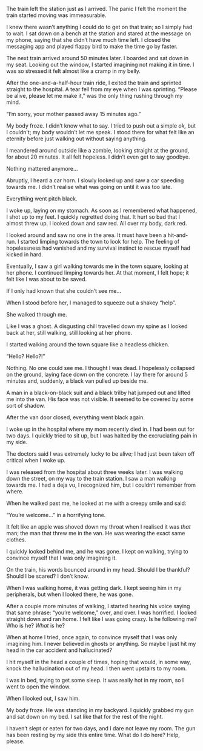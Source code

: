  The train left the station just as I arrived. The panic I felt the moment the train started moving was immeasurable. 

I knew there wasn’t anything I could do to get on that train; so I simply had to wait. I sat down on a bench at the station and stared at the message on my phone, saying that she didn’t have much time left. I closed the messaging app and played flappy bird to make the time go by faster.

The next train arrived around 50 minutes later. I boarded and sat down in my seat. Looking out the window, I started imagining not making it in time. I was so stressed it felt almost like a cramp in my belly.

After the one-and-a-half-hour train ride, I exited the train and sprinted straight to the hospital. A tear fell from my eye when I was sprinting. “Please be alive, please let me make it,” was the only thing rushing through my mind.

“I’m sorry, your mother passed away 15 minutes ago.”

My body froze. I didn’t know what to say. I tried to push out a simple *ok,* but I couldn't; my body wouldn’t let me speak. I stood there for what felt like an eternity before just walking out without saying anything.

I meandered around outside like a zombie, looking straight at the ground, for about 20 minutes. It all felt hopeless. I didn’t even get to say goodbye.

Nothing mattered anymore…

Abruptly, I heard a car horn. I slowly looked up and saw a car speeding towards me. I didn’t realise what was going on until it was too late. 

Everything went pitch black.

I woke up, laying on my stomach. As soon as I remembered what happened, I shot up to my feet. I quickly regretted doing that. It hurt so bad that I almost threw up. I looked down and saw red. All over my body, dark red.

I looked around and saw no one in the area. It must have been a hit-and-run. I started limping towards the town to look for help. The feeling of hopelessness had vanished and my survival instinct to rescue myself had kicked in hard.

Eventually, I saw a girl walking towards me in the town square, looking at her phone. I continued limping towards her. At that moment, I felt hope; it felt like I was about to be saved. 

If I only had known that she couldn’t see me… 

When I stood before her, I managed to squeeze out a shakey “help”. 

She walked through me. 

Like I was a ghost. A disgusting chill travelled down my spine as I looked back at her, still walking, still looking at her phone.

I started walking around the town square like a headless chicken.

“Hello? Hello?!”

Nothing. No one could see me. I thought I was dead. I hopelessly collapsed on the ground, laying face down on the concrete. I lay there for around 5 minutes and, suddenly, a black van pulled up beside me. 

A man in a black-on-black suit and a black trilby hat jumped out and lifted me into the van. His face was not visible. It seemed to be covered by some sort of shadow.

After the van door closed, everything went black again.

I woke up in the hospital where my mom recently died in. I had been out for two days. I quickly tried to sit up, but I was halted by the excruciating pain in my side. 

The doctors said I was extremely lucky to be alive; I had just been taken off critical when I woke up.

I was released from the hospital about three weeks later. I was walking down the street, on my way to the train station. I saw a man walking towards me. I had a deja vu, I recognized him, but I couldn’t remember from where. 

When he walked past me, he looked at me with a creepy smile and said:

“You’re welcome…” in a horrifying tone.

It felt like an apple was shoved down my throat when I realised it was *that* man; the man that threw me in the van. He was wearing the exact same clothes. 

I quickly looked behind me, and he was gone. I kept on walking, trying to convince myself that I was only imagining it.

On the train, his words bounced around in my head. Should I be thankful? Should I be scared? I don’t know.

When I was walking home, it was getting dark. I kept seeing him in my peripherals, but when I looked there, he was gone. 

After a couple more minutes of walking, I started hearing his voice saying that same phrase: “you’re welcome,” over, and over. I was horrified. I looked straight down and ran home. I felt like I was going crazy. Is he following me? Who is he? *What* is he?

When at home I tried, once again, to convince myself that I was only imagining him. I never believed in ghosts or anything. So maybe I just hit my head in the car accident and hallucinated?

I hit myself in the head a couple of times, hoping that would, in some way, knock the hallucination out of my head. I then went upstairs to my room.

I was in bed, trying to get some sleep. It was really hot in my room, so I went to open the window. 

When I looked out, I saw him.

My body froze. He was standing in my backyard. I quickly grabbed my gun and sat down on my bed. I sat like that for the rest of the night.

I haven’t slept or eaten for two days, and I dare not leave my room. The gun has been resting by my side this entire time. What do I do here? Help, please.